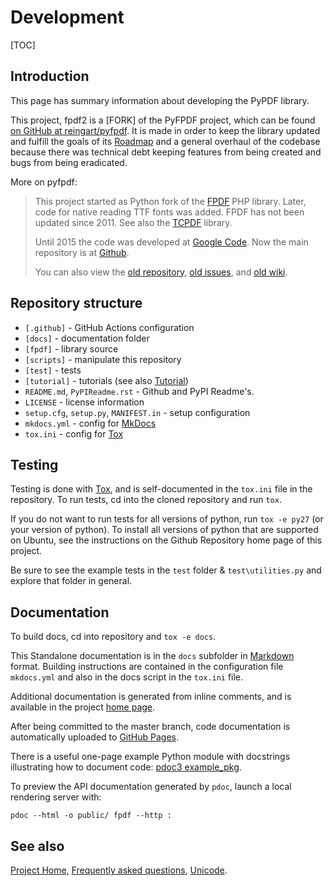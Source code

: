 # Development #

[TOC]

## Introduction ##

This page has summary information about developing the PyPDF library.

This project, fpdf2 is a [FORK] of the PyFPDF project, which can be found
[on GitHub at reingart/pyfpdf](https://github.com/reingart/pyfpdf).
It is made in order to keep the library updated and fulfill the goals of its
[Roadmap](https://github.com/reingart/pyfpdf/wiki/Roadmap) and a general overhaul of
the codebase because there was technical debt keeping features from being
created and bugs from being eradicated.

More on pyfpdf:

> This project started as Python fork of the [FPDF](http://fpdf.org/) PHP library. 
> Later, code for native reading TTF fonts was added. FPDF has not been updated since
> 2011. See also the [TCPDF](http://www.tcpdf.org/) library.
> 
> Until 2015 the code was developed at [Google Code](https://code.google.com/p/pyfpdf/).
> Now the main repository is at [Github](https://github.com/reingart/pyfpdf).
> 
> You can also view the
> [old repository](https://github.com/reingart/pyfpdf_googlecode),
> [old issues](https://github.com/reingart/pyfpdf_googlecode/issues), and 
> [old wiki](https://github.com/reingart/pyfpdf_googlecode/tree/wiki).


## Repository structure ##

  * `[.github]` - GitHub Actions configuration
  * `[docs]` - documentation folder
  * `[fpdf]` - library source
  * `[scripts]` - manipulate this repository
  * `[test]` - tests
  * `[tutorial]` - tutorials (see also [Tutorial](Tutorial.md))
  * `README.md`, `PyPIReadme.rst` - Github and PyPI Readme's.
  * `LICENSE` - license information
  * `setup.cfg`, `setup.py`, `MANIFEST.in` - setup configuration
  * `mkdocs.yml` - config for [MkDocs](https://www.mkdocs.org/)
  * `tox.ini` - config for [Tox](https://tox.readthedocs.io/en/latest/)

## Testing ##

Testing is done with [Tox](https://tox.readthedocs.io/en/latest/), and is
self-documented in the `tox.ini` file in the repository. To run tests, cd into
the cloned repository and run `tox`.

If you do not want to run tests for all versions of python, run `tox -e py27`
(or your version of python). To install all versions of python that are
supported on Ubuntu, see the instructions on the Github Repository home page
of this project.

Be sure to see the example tests in the `test` folder & `test\utilities.py`
and explore that folder in general.

## Documentation ##

To build docs, cd into repository and `tox -e docs`.

This Standalone documentation is in the `docs` subfolder in 
[Markdown](https://daringfireball.net/projects/markdown/) format. Building
instructions are contained in the configuration file `mkdocs.yml` and also in
the docs script in the `tox.ini` file.

Additional documentation is generated from inline comments, and is available
in the project [home page](https://alexanderankin.github.io/pyfpdf/fpdf/).

After being committed to the master branch, code documentation is automatically uploaded to
[GitHub Pages](https://alexanderankin.github.io/pyfpdf/).

There is a useful one-page example Python module with docstrings illustrating how to document code:
[pdoc3 example_pkg](https://github.com/pdoc3/pdoc/blob/master/pdoc/test/example_pkg/__init__.py).

To preview the API documentation generated by `pdoc`, launch a local rendering server with:

    pdoc --html -o public/ fpdf --http :

## See also ##
[Project Home](index.md), [Frequently asked questions](FAQ.md), 
[Unicode](Unicode.md).
